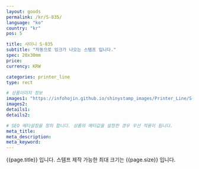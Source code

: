 ```yaml
---
layout: goods
permalink: /kr/S-835/
language: "ko"
country: "kr"
pos: 5

title: 샤이니 S-835
subtitle: "자동으로 잉크가 나오는 스템프 입니다."
spec: 20x30mm
price: 
currency: KRW

categories: printer_line
type: rect

# 상품이미지 정보
images1: "https://infohojin.github.io/shinystamp_images/Printer_Line/S-835/S-835_1.jpg"
images2:
details1:
details2:    

# SEO 메타설정을 정의 합니다. 상품의 메타값을 설정한 경우 우선 적용이 됩니다.
meta_title: 
meta_description:
meta_keyword:
---
```


{{page.title}} 입니다. 스템프 제작 가능한 최대 크기는 {{page.size}} 입니다. 